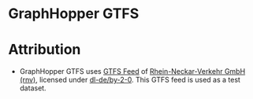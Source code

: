 # GraphHopper GTFS

# Attribution

* GraphHopper GTFS uses [GTFS Feed](https://opendata.rnv-online.de/datensaetze/gtfs-general-transit-feed-specification/resource/rnv-gtfs) of [Rhein-Neckar-Verkehr GmbH (rnv)](http://www.rnv-online.de), licensed under [dl-de/by-2-0](https://www.govdata.de/dl-de/by-2-0). This GTFS feed is used as a test dataset.